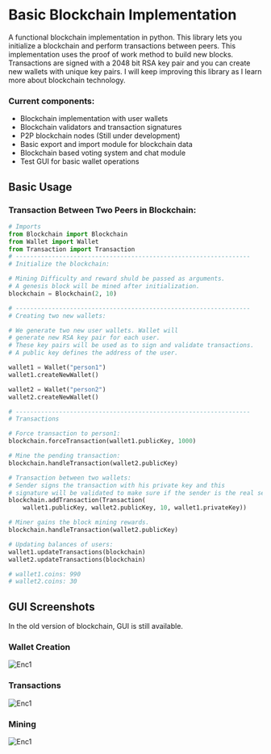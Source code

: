 # Basic Blockchain Implementation 

A functional blockchain implementation in python. This library lets you initialize a blockchain and perform transactions between peers. This implementation uses the proof of work method to build new blocks. Transactions are signed with a 2048 bit RSA key pair and you can create new wallets with unique key pairs.
I will keep improving this library as I learn more about blockchain technology.

### Current components: 
- Blockchain implementation with user wallets
- Blockchain validators and transaction signatures
- P2P blockchain nodes (Still under development)
- Basic export and import module for blockchain data
- Blockchain based voting system and chat module
- Test GUI for basic wallet operations 
 

## Basic Usage 

### Transaction Between Two Peers in Blockchain:

```python
# Imports
from Blockchain import Blockchain
from Wallet import Wallet
from Transaction import Transaction
# -----------------------------------------------------------------
# Initialize the blockchain:

# Mining Difficulty and reward shuld be passed as arguments.
# A genesis block will be mined after initialization.
blockchain = Blockchain(2, 10)

# -----------------------------------------------------------------
# Creating two new wallets:

# We generate two new user wallets. Wallet will
# generate new RSA key pair for each user.
# These key pairs will be used as to sign and validate transactions.
# A public key defines the address of the user.

wallet1 = Wallet("person1")
wallet1.createNewWallet()

wallet2 = Wallet("person2")
wallet2.createNewWallet()

# -----------------------------------------------------------------
# Transactions

# Force transaction to person1:
blockchain.forceTransaction(wallet1.publicKey, 1000)

# Mine the pending transaction:
blockchain.handleTransaction(wallet2.publicKey)

# Transaction between two wallets:
# Sender signs the transaction with his private key and this 
# signature will be validated to make sure if the sender is the real sender.
blockchain.addTransaction(Transaction(
    wallet1.publicKey, wallet2.publicKey, 10, wallet1.privateKey))

# Miner gains the block mining rewards.
blockchain.handleTransaction(wallet2.publicKey)

# Updating balances of users:
wallet1.updateTransactions(blockchain)
wallet2.updateTransactions(blockchain)

# wallet1.coins: 990
# wallet2.coins: 30
```

## GUI Screenshots 
In the old version of blockchain, GUI is still available. 

### Wallet Creation
![Enc1](https://github.com/trantorberk/basicblockchain/blob/main/gui_photos/photo1.png)

### Transactions
![Enc1](https://github.com/trantorberk/basicblockchain/blob/main/gui_photos/photo2.png) 

### Mining
![Enc1](https://github.com/trantorberk/basicblockchain/blob/main/gui_photos/photo3.png)

